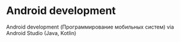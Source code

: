 # Android development
Android development (Программирование мобильных систем) via Android Studio (Java, Kotlin)
